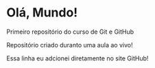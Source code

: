 # Olá, Mundo!
Primeiro repositório do curso de Git e GitHub

Repositório criado duranto uma aula ao vivo!

Essa linha eu adcionei diretamente no site GitHub!

